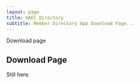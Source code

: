 ```yaml
---
layout: page
title: OAEC Directory
subtitle: Member Directory App Download Page...
---
```


Download page

## Download Page

Still here.
